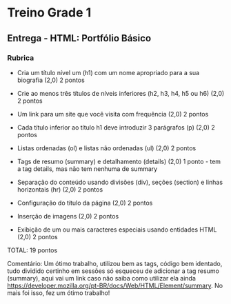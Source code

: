 # Treino Grade 1

## Entrega - HTML: Portfólio Básico

### Rubrica

- Cria um título nível um (h1) com um nome apropriado para a sua biografia (2,0) 2 pontos

- Crie ao menos três títulos de níveis inferiores (h2, h3, h4, h5 ou h6) (2,0) 2 pontos

- Um link para um site que você visita com frequência (2,0) 2 pontos

- Cada título inferior ao título h1 deve introduzir 3 parágrafos (p) (2,0) 2 pontos

- Listas ordenadas (ol) e listas não ordenadas (ul) (2,0) 2 pontos

- Tags de resumo (summary) e detalhamento (details) (2,0) 1 ponto - tem a tag details, mas não tem nenhuma de summary

- Separação do conteúdo usando divisões (div), seções (section) e linhas horizontais (hr) (2,0) 2 pontos

- Configuração do título da página (2,0) 2 pontos

- Inserção de imagens (2,0) 2 pontos

- Exibição de um ou mais caracteres especiais usando entidades HTML (2,0) 2 pontos

TOTAL: 19 pontos

Comentário: Um ótimo trabalho, utilizou bem as tags, código bem identado, tudo dividido certinho em sessões só esqueceu de adicionar a tag resumo (summary), aqui vai um link caso não saiba como utilizar ela ainda https://developer.mozilla.org/pt-BR/docs/Web/HTML/Element/summary. No mais foi isso, fez um ótimo trabalho!
